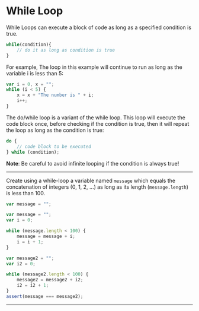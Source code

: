 # While Loop

While Loops can execute a block of code as long as a specified condition is true.

```javascript
while(condition){
    // do it as long as condition is true
}
```

For example, The loop in this example will continue to run as long as the variable i is less than 5:

```javascript
var i = 0, x = "";
while (i < 5) {
    x = x + "The number is " + i;
    i++;
}
```

The do/while loop is a variant of the while loop. This loop will execute the code block once, before checking if the condition is true, then it will repeat the loop as long as the condition is true:

```javascript
do {
    // code block to be executed
} while (condition);
```


**Note**: Be careful to avoid infinite looping if the condition is always true!


---

Create using a while-loop a variable named `message` which equals the concatenation of integers (0, 1, 2, ...) as long as its length (`message.length`) is less than 100.

```js
var message = "";
```

```js
var message = "";
var i = 0;

while (message.length < 100) {
    message = message + i;
    i = i + 1;
}
```

```js
var message2 = "";
var i2 = 0;

while (message2.length < 100) {
    message2 = message2 + i2;
    i2 = i2 + 1;
}
assert(message === message2);
```

---
